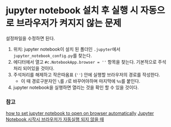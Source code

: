 # jupyter notebook 설치 후 실행 시 자동으로 브라우저가 켜지지 않는 문제

설정파일을 수정하면 된다.
1. 위치: jupyter notebook이 설치 된 폴더인 `.jupyter`에서 `jupyter_notebook_config.py`를 찾는다.
2. 에디터에서 열고 `#c.NotebookApp.browser = ''` 항목을 찾는다. 기본적으로 주석처리 되어있을 것이다.
3. 주석처리를 해제하고 작은따옴표 (`''`) 안에 실행할 브라우저의 경로를 작성한다.
    * 이 때 경로구분자인 `\`를 `/`로 바꾸어야하며 마지막에 `%s`를 붙인다.
4. jupyter notebook을 실행하면 열리는 것을 확인 할 수 있을 것이다.


### 참고
[how to set jupyter notebook to open on browser automatically](https://stackoverflow.com/questions/55756151/how-to-set-jupyter-notebook-to-open-on-browser-automatically)
[Jupyter Notebook 시작시 브라우저가 자동실행 되지 않을 때](https://domini21.tistory.com/23)